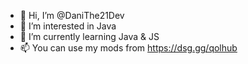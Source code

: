 - 👋 Hi, I’m @DaniThe21Dev
- 👀 I’m interested in Java
- 🌱 I’m currently learning Java & JS
- 📫 You can use my mods from https://dsg.gg/qolhub

<!---
DaniThe21Dev/DaniThe21Dev is a ✨ special ✨ repository because its `README.md` (this file) appears on your GitHub profile.
You can click the Preview link to take a look at your changes.
--->

